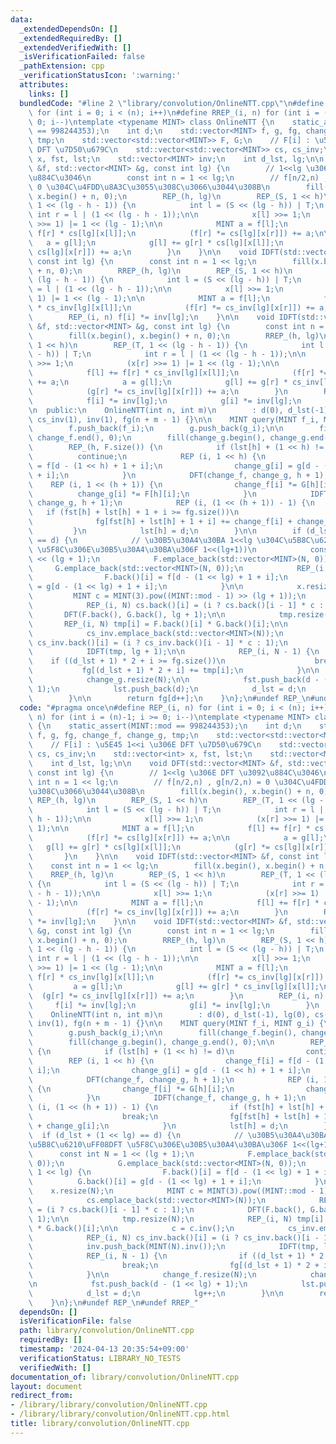 ```yaml
---
data:
  _extendedDependsOn: []
  _extendedRequiredBy: []
  _extendedVerifiedWith: []
  _isVerificationFailed: false
  _pathExtension: cpp
  _verificationStatusIcon: ':warning:'
  attributes:
    links: []
  bundledCode: "#line 2 \"library/convolution/OnlineNTT.cpp\"\n#define REP_(i, n)\
    \ for (int i = 0; i < (n); i++)\n#define RREP_(i, n) for (int i = (n)-1; i >=\
    \ 0; i--)\ntemplate <typename MINT> class OnlineNTT {\n    static_assert(MINT::mod\
    \ == 998244353);\n    int d;\n    std::vector<MINT> f, g, fg, change_f, change_g,\
    \ tmp;\n    std::vector<std::vector<MINT>> F, G;\n    // F[i] : \u5E45 1<<i \u306E\
    \ DFT \u7D50\u679C\n    std::vector<std::vector<MINT>> cs, cs_inv;\n    std::vector<int>\
    \ x, fst, lst;\n    std::vector<MINT> inv;\n    int d_lst, lg;\n\n    void DFT(std::vector<MINT>\
    \ &f, std::vector<MINT> &g, const int lg) {\n        // 1<<lg \u306E DFT \u3092\
    \u884C\u3046\n        const int n = 1 << lg;\n        // f[n/2,n) , g[n/2,n) =\
    \ 0 \u304C\u4FDD\u8A3C\u3055\u308C\u3066\u3044\u308B\n        fill(x.begin(),\
    \ x.begin() + n, 0);\n        REP_(h, lg)\n        REP_(S, 1 << h)\n        REP_(T,\
    \ 1 << (lg - h - 1)) {\n            int l = (S << (lg - h)) | T;\n           \
    \ int r = l | (1 << (lg - h - 1));\n\n            x[l] >>= 1;\n            (x[r]\
    \ >>= 1) |= 1 << (lg - 1);\n\n            MINT a = f[l];\n            f[l] +=\
    \ f[r] * cs[lg][x[l]];\n            (f[r] *= cs[lg][x[r]]) += a;\n\n         \
    \   a = g[l];\n            g[l] += g[r] * cs[lg][x[l]];\n            (g[r] *=\
    \ cs[lg][x[r]]) += a;\n        }\n    }\n\n    void IDFT(std::vector<MINT> &f,\
    \ const int lg) {\n        const int n = 1 << lg;\n        fill(x.begin(), x.begin()\
    \ + n, 0);\n        RREP_(h, lg)\n        REP_(S, 1 << h)\n        REP_(T, 1 <<\
    \ (lg - h - 1)) {\n            int l = (S << (lg - h)) | T;\n            int r\
    \ = l | (1 << (lg - h - 1));\n\n            x[l] >>= 1;\n            (x[r] >>=\
    \ 1) |= 1 << (lg - 1);\n\n            MINT a = f[l];\n            f[l] += f[r]\
    \ * cs_inv[lg][x[l]];\n            (f[r] *= cs_inv[lg][x[r]]) += a;\n        }\n\
    \        REP_(i, n) f[i] *= inv[lg];\n    }\n\n    void IDFT(std::vector<MINT>\
    \ &f, std::vector<MINT> &g, const int lg) {\n        const int n = 1 << lg;\n\
    \        fill(x.begin(), x.begin() + n, 0);\n        RREP_(h, lg)\n        REP_(S,\
    \ 1 << h)\n        REP_(T, 1 << (lg - h - 1)) {\n            int l = (S << (lg\
    \ - h)) | T;\n            int r = l | (1 << (lg - h - 1));\n\n            x[l]\
    \ >>= 1;\n            (x[r] >>= 1) |= 1 << (lg - 1);\n\n            MINT a = f[l];\n\
    \            f[l] += f[r] * cs_inv[lg][x[l]];\n            (f[r] *= cs_inv[lg][x[r]])\
    \ += a;\n            a = g[l];\n            g[l] += g[r] * cs_inv[lg][x[l]];\n\
    \            (g[r] *= cs_inv[lg][x[r]]) += a;\n        }\n        REP_(i, n) {\n\
    \            f[i] *= inv[lg];\n            g[i] *= inv[lg];\n        }\n    }\n\
    \n  public:\n    OnlineNTT(int n, int m)\n        : d(0), d_lst(-1), lg(0), cs(1),\
    \ cs_inv(1), inv(1), fg(n + m - 1) {}\n\n    MINT query(MINT f_i, MINT g_i) {\n\
    \        f.push_back(f_i);\n        g.push_back(g_i);\n\n        fill(change_f.begin(),\
    \ change_f.end(), 0);\n        fill(change_g.begin(), change_g.end(), 0);\n\n\
    \        REP_(h, F.size()) {\n            if (lst[h] + (1 << h) != d)\n      \
    \          continue;\n            REP (i, 1 << h) {\n                change_f[i]\
    \ = f[d - (1 << h) + 1 + i];\n                change_g[i] = g[d - (1 << h) + 1\
    \ + i];\n            }\n            DFT(change_f, change_g, h + 1);\n        \
    \    REP (i, 1 << (h + 1)) {\n                change_f[i] *= G[h][i];\n      \
    \          change_g[i] *= F[h][i];\n            }\n            IDFT(change_f,\
    \ change_g, h + 1);\n            REP (i, (1 << (h + 1)) - 1) {\n             \
    \   if (fst[h] + lst[h] + 1 + i >= fg.size())\n                    break;\n  \
    \              fg[fst[h] + lst[h] + 1 + i] += change_f[i] + change_g[i];\n   \
    \         }\n            lst[h] = d;\n        }\n\n        if (d_lst + (1 << lg)\
    \ == d) {\n            // \u30B5\u30A4\u30BA 1<<lg \u304C\u5B8C\u6210\uFF08DFT\
    \ \u5F8C\u306E\u30B5\u30A4\u30BA\u306F 1<<(lg+1))\n            const int N = 1\
    \ << (lg + 1);\n            F.emplace_back(std::vector<MINT>(N, 0));\n       \
    \     G.emplace_back(std::vector<MINT>(N, 0));\n            REP_(i, 1 << lg) {\n\
    \                F.back()[i] = f[d - (1 << lg) + 1 + i];\n                G.back()[i]\
    \ = g[d - (1 << lg) + 1 + i];\n            }\n\n            x.resize(N);\n   \
    \         MINT c = MINT(3).pow((MINT::mod - 1) >> (lg + 1));\n            cs.emplace_back(std::vector<MINT>(N));\n\
    \            REP_(i, N) cs.back()[i] = (i ? cs.back()[i - 1] * c : 1);\n     \
    \       DFT(F.back(), G.back(), lg + 1);\n\n            tmp.resize(N);\n     \
    \       REP_(i, N) tmp[i] = F.back()[i] * G.back()[i];\n\n            c = c.inv();\n\
    \            cs_inv.emplace_back(std::vector<MINT>(N));\n            REP_(i, N)\
    \ cs_inv.back()[i] = (i ? cs_inv.back()[i - 1] * c : 1);\n            inv.push_back(MINT(N).inv());\n\
    \            IDFT(tmp, lg + 1);\n\n            REP_(i, N - 1) {\n            \
    \    if ((d_lst + 1) * 2 + i >= fg.size())\n                    break;\n     \
    \           fg[(d_lst + 1) * 2 + i] += tmp[i];\n            }\n\n            change_f.resize(N);\n\
    \            change_g.resize(N);\n\n            fst.push_back(d - (1 << lg) +\
    \ 1);\n            lst.push_back(d);\n            d_lst = d;\n            lg++;\n\
    \        }\n\n        return fg[d++];\n    }\n};\n#undef REP_\n#undef RREP_\n"
  code: "#pragma once\n#define REP_(i, n) for (int i = 0; i < (n); i++)\n#define RREP_(i,\
    \ n) for (int i = (n)-1; i >= 0; i--)\ntemplate <typename MINT> class OnlineNTT\
    \ {\n    static_assert(MINT::mod == 998244353);\n    int d;\n    std::vector<MINT>\
    \ f, g, fg, change_f, change_g, tmp;\n    std::vector<std::vector<MINT>> F, G;\n\
    \    // F[i] : \u5E45 1<<i \u306E DFT \u7D50\u679C\n    std::vector<std::vector<MINT>>\
    \ cs, cs_inv;\n    std::vector<int> x, fst, lst;\n    std::vector<MINT> inv;\n\
    \    int d_lst, lg;\n\n    void DFT(std::vector<MINT> &f, std::vector<MINT> &g,\
    \ const int lg) {\n        // 1<<lg \u306E DFT \u3092\u884C\u3046\n        const\
    \ int n = 1 << lg;\n        // f[n/2,n) , g[n/2,n) = 0 \u304C\u4FDD\u8A3C\u3055\
    \u308C\u3066\u3044\u308B\n        fill(x.begin(), x.begin() + n, 0);\n       \
    \ REP_(h, lg)\n        REP_(S, 1 << h)\n        REP_(T, 1 << (lg - h - 1)) {\n\
    \            int l = (S << (lg - h)) | T;\n            int r = l | (1 << (lg -\
    \ h - 1));\n\n            x[l] >>= 1;\n            (x[r] >>= 1) |= 1 << (lg -\
    \ 1);\n\n            MINT a = f[l];\n            f[l] += f[r] * cs[lg][x[l]];\n\
    \            (f[r] *= cs[lg][x[r]]) += a;\n\n            a = g[l];\n         \
    \   g[l] += g[r] * cs[lg][x[l]];\n            (g[r] *= cs[lg][x[r]]) += a;\n \
    \       }\n    }\n\n    void IDFT(std::vector<MINT> &f, const int lg) {\n    \
    \    const int n = 1 << lg;\n        fill(x.begin(), x.begin() + n, 0);\n    \
    \    RREP_(h, lg)\n        REP_(S, 1 << h)\n        REP_(T, 1 << (lg - h - 1))\
    \ {\n            int l = (S << (lg - h)) | T;\n            int r = l | (1 << (lg\
    \ - h - 1));\n\n            x[l] >>= 1;\n            (x[r] >>= 1) |= 1 << (lg\
    \ - 1);\n\n            MINT a = f[l];\n            f[l] += f[r] * cs_inv[lg][x[l]];\n\
    \            (f[r] *= cs_inv[lg][x[r]]) += a;\n        }\n        REP_(i, n) f[i]\
    \ *= inv[lg];\n    }\n\n    void IDFT(std::vector<MINT> &f, std::vector<MINT>\
    \ &g, const int lg) {\n        const int n = 1 << lg;\n        fill(x.begin(),\
    \ x.begin() + n, 0);\n        RREP_(h, lg)\n        REP_(S, 1 << h)\n        REP_(T,\
    \ 1 << (lg - h - 1)) {\n            int l = (S << (lg - h)) | T;\n           \
    \ int r = l | (1 << (lg - h - 1));\n\n            x[l] >>= 1;\n            (x[r]\
    \ >>= 1) |= 1 << (lg - 1);\n\n            MINT a = f[l];\n            f[l] +=\
    \ f[r] * cs_inv[lg][x[l]];\n            (f[r] *= cs_inv[lg][x[r]]) += a;\n   \
    \         a = g[l];\n            g[l] += g[r] * cs_inv[lg][x[l]];\n          \
    \  (g[r] *= cs_inv[lg][x[r]]) += a;\n        }\n        REP_(i, n) {\n       \
    \     f[i] *= inv[lg];\n            g[i] *= inv[lg];\n        }\n    }\n\n  public:\n\
    \    OnlineNTT(int n, int m)\n        : d(0), d_lst(-1), lg(0), cs(1), cs_inv(1),\
    \ inv(1), fg(n + m - 1) {}\n\n    MINT query(MINT f_i, MINT g_i) {\n        f.push_back(f_i);\n\
    \        g.push_back(g_i);\n\n        fill(change_f.begin(), change_f.end(), 0);\n\
    \        fill(change_g.begin(), change_g.end(), 0);\n\n        REP_(h, F.size())\
    \ {\n            if (lst[h] + (1 << h) != d)\n                continue;\n    \
    \        REP (i, 1 << h) {\n                change_f[i] = f[d - (1 << h) + 1 +\
    \ i];\n                change_g[i] = g[d - (1 << h) + 1 + i];\n            }\n\
    \            DFT(change_f, change_g, h + 1);\n            REP (i, 1 << (h + 1))\
    \ {\n                change_f[i] *= G[h][i];\n                change_g[i] *= F[h][i];\n\
    \            }\n            IDFT(change_f, change_g, h + 1);\n            REP\
    \ (i, (1 << (h + 1)) - 1) {\n                if (fst[h] + lst[h] + 1 + i >= fg.size())\n\
    \                    break;\n                fg[fst[h] + lst[h] + 1 + i] += change_f[i]\
    \ + change_g[i];\n            }\n            lst[h] = d;\n        }\n\n      \
    \  if (d_lst + (1 << lg) == d) {\n            // \u30B5\u30A4\u30BA 1<<lg \u304C\
    \u5B8C\u6210\uFF08DFT \u5F8C\u306E\u30B5\u30A4\u30BA\u306F 1<<(lg+1))\n      \
    \      const int N = 1 << (lg + 1);\n            F.emplace_back(std::vector<MINT>(N,\
    \ 0));\n            G.emplace_back(std::vector<MINT>(N, 0));\n            REP_(i,\
    \ 1 << lg) {\n                F.back()[i] = f[d - (1 << lg) + 1 + i];\n      \
    \          G.back()[i] = g[d - (1 << lg) + 1 + i];\n            }\n\n        \
    \    x.resize(N);\n            MINT c = MINT(3).pow((MINT::mod - 1) >> (lg + 1));\n\
    \            cs.emplace_back(std::vector<MINT>(N));\n            REP_(i, N) cs.back()[i]\
    \ = (i ? cs.back()[i - 1] * c : 1);\n            DFT(F.back(), G.back(), lg +\
    \ 1);\n\n            tmp.resize(N);\n            REP_(i, N) tmp[i] = F.back()[i]\
    \ * G.back()[i];\n\n            c = c.inv();\n            cs_inv.emplace_back(std::vector<MINT>(N));\n\
    \            REP_(i, N) cs_inv.back()[i] = (i ? cs_inv.back()[i - 1] * c : 1);\n\
    \            inv.push_back(MINT(N).inv());\n            IDFT(tmp, lg + 1);\n\n\
    \            REP_(i, N - 1) {\n                if ((d_lst + 1) * 2 + i >= fg.size())\n\
    \                    break;\n                fg[(d_lst + 1) * 2 + i] += tmp[i];\n\
    \            }\n\n            change_f.resize(N);\n            change_g.resize(N);\n\
    \n            fst.push_back(d - (1 << lg) + 1);\n            lst.push_back(d);\n\
    \            d_lst = d;\n            lg++;\n        }\n\n        return fg[d++];\n\
    \    }\n};\n#undef REP_\n#undef RREP_"
  dependsOn: []
  isVerificationFile: false
  path: library/convolution/OnlineNTT.cpp
  requiredBy: []
  timestamp: '2024-04-13 20:35:54+09:00'
  verificationStatus: LIBRARY_NO_TESTS
  verifiedWith: []
documentation_of: library/convolution/OnlineNTT.cpp
layout: document
redirect_from:
- /library/library/convolution/OnlineNTT.cpp
- /library/library/convolution/OnlineNTT.cpp.html
title: library/convolution/OnlineNTT.cpp
---
```

